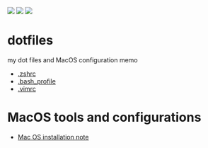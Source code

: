 
[![](https://img.shields.io/badge/License-MIT-brightgreen.svg)](https://opensource.org/licenses/MIT)
[![](https://img.shields.io/badge/MacOS-tools-blue)]()
[![](https://img.shields.io/github/last-commit/etalli/dotfiles)]()


# dotfiles

my dot files and MacOS configuration memo

* [.zshrc](.zshrc)
* [.bash_profile](.bash_profile)
* [.vimrc](.vimrc)

# MacOS tools and configurations

* [Mac OS installation note](MacOS-config.md)
